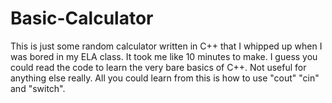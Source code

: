 # Basic-Calculator

This is just some random calculator written in C++ that I whipped up when I was bored in my ELA class. It took me like 10 minutes to make.
I guess you could read the code to learn the very bare basics of C++. Not useful for anything else really.
All you could learn from this is how to use "cout" "cin" and "switch".
